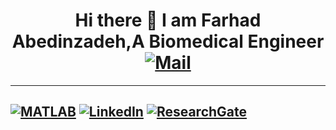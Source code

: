 ### <h1 align="center"> Hi there 👋 I am Farhad Abedinzadeh,A Biomedical Engineer [![Mail](https://img.shields.io/badge/Gmail-farhaad.abedinzadeh%40gmail.com-critical?style=flat-square&logo=gmail)]()

---
[![MATLAB](https://img.shields.io/badge/MATLAB-File%20Exchange-red?style=flat&logo=mathworks)]([https://www.mathworks.com/matlabcentral/profile/authors/12879262?s_tid=gn_comm](https://www.mathworks.com/matlabcentral/profile/authors/21946621))
[![LinkedIn](https://img.shields.io/badge/LinkedIn-Farhad%20Abedinzadeh-informational?style=flat&logo=linkedin)](https://www.linkedin.com/in/farhad-abedinzadeh/)
[![ResearchGate](https://img.shields.io/badge/Web-Farhad%20Abedinzadeh-blue)]()
---
